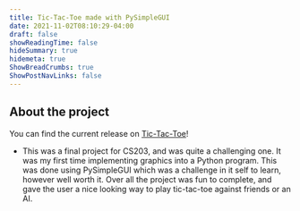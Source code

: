 ```yaml
---
title: Tic-Tac-Toe made with PySimpleGUI
date: 2021-11-02T08:10:29-04:00
draft: false
showReadingTime: false
hideSummary: true
hidemeta: true
ShowBreadCrumbs: true
ShowPostNavLinks: false
---
```


## About the project

You can find the current release on [Tic-Tac-Toe](https://github.com/allegheny-computer-science-203-s2021/Team5Project2)!

 - This was a final project for CS203, and was quite a challenging one. It was my first time implementing graphics into a Python program. This was done using PySimpleGUI which was a challenge in it self to learn, however well worth it. Over all the project was fun to complete, and gave the user a nice looking way to play tic-tac-toe against friends or an AI.
